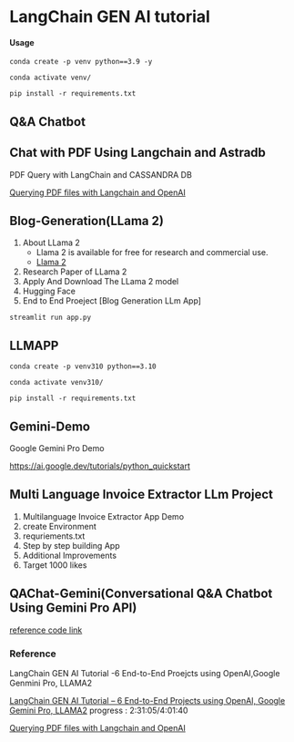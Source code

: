 # LangChain GEN AI tutorial

#### Usage
```
conda create -p venv python==3.9 -y
```

```
conda activate venv/
```

```
pip install -r requirements.txt
```



## Q&A Chatbot


## Chat with PDF Using Langchain and Astradb

PDF Query with LangChain and CASSANDRA DB 


[Querying PDF files with  Langchain and OpenAI](https://medium.com/@svikraman010101/querying-pdf-files-with-langchain-and-openai-b5ec496e28c0)


## Blog-Generation(LLama 2)

1. About LLama 2
    - Llama 2 is available for free for research and commercial use.
    - [Llama 2](https://llama.meta.com/llama2)
2. Research Paper of LLama 2
3. Apply And Download The LLama 2 model
4. Hugging Face
5. End to End Proeject [Blog Generation LLm App]

```
streamlit run app.py
```

## LLMAPP

```
conda create -p venv310 python==3.10
```

```
conda activate venv310/
```

```
pip install -r requirements.txt
```

## Gemini-Demo
Google Gemini Pro Demo

https://ai.google.dev/tutorials/python_quickstart


## Multi Language Invoice Extractor LLm Project

1. Multilanguage Invoice Extractor App Demo
2. create Environment
3. requriements.txt
4. Step by step building App
5. Additional Improvements
6. Target 1000 likes



## QAChat-Gemini(Conversational Q&A Chatbot Using Gemini Pro API)

[reference code link](https://github.com/krishnaik06/Google-Gemini-Crash-Course/tree/7ae0761ec44979341a397021d156f3fcf1dcc026/End-To-End-Gemini-Project-main)





### Reference

LangChain GEN AI Tutorial -6 End-to-End Proejcts using OpenAI,Google Genmini Pro, LLAMA2

[LangChain GEN AI Tutorial – 6 End-to-End Projects using OpenAI, Google Gemini Pro, LLAMA2](https://www.youtube.com/watch?v=x0AnCE9SE4A&t=13168s)
progress : 2:31:05/4:01:40




[Querying PDF files with  Langchain and OpenAI](https://medium.com/@svikraman010101/querying-pdf-files-with-langchain-and-openai-b5ec496e28c0)